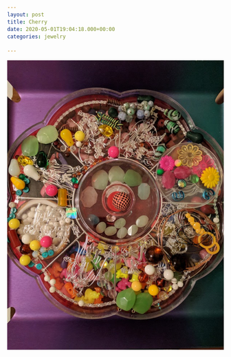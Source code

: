 ```yaml
---
layout: post
title: Cherry
date: 2020-05-01T19:04:18.000+00:00
categories: jewelry

---
```


![](uploads/KPN_Image-5.jpg)